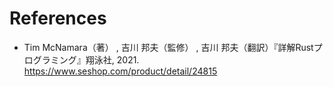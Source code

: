 # References

- Tim McNamara（著） , 吉川 邦夫（監修） , 吉川 邦夫（翻訳）『詳解Rustプログラミング』翔泳社, 2021. <https://www.seshop.com/product/detail/24815>
